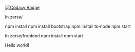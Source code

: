 [![Codacy Badge](https://api.codacy.com/project/badge/Grade/ffcb8b4234994910ab58913e6dba81a8)](https://app.codacy.com/app/sciffany/zerse?utm_source=github.com&utm_medium=referral&utm_content=sciffany/zerse&utm_campaign=Badge_Grade_Dashboard)

In zerse/

npm install
npm install bootstrap
npm install ts-node
npm start

In zerse/frontend
npm install
npm start

Hello world!